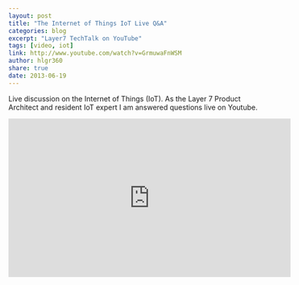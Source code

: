 ```yaml
---
layout: post
title: "The Internet of Things IoT Live Q&A"
categories: blog
excerpt: "Layer7 TechTalk on YouTube"
tags: [video, iot]
link: http://www.youtube.com/watch?v=GrmuwaFnWSM
author: hlgr360
share: true
date: 2013-06-19
---
```


Live discussion on the Internet of Things (IoT). As the Layer 7 Product Architect and resident IoT expert I am answered questions live on Youtube.

<iframe width="560" height="315" src="http://www.youtube.com/watch?v=GrmuwaFnWSM" frameborder="0"> </iframe>
